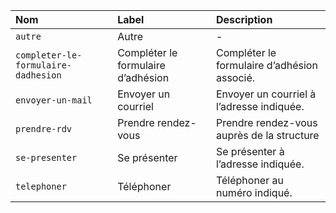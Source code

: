 | Nom | Label | Description |
| :- | :- | :- |
| `autre` | Autre | - |
| `completer-le-formulaire-dadhesion` | Compléter le formulaire d’adhésion | Compléter le formulaire d’adhésion associé. |
| `envoyer-un-mail` | Envoyer un courriel | Envoyer un courriel à l’adresse indiquée. |
| `prendre-rdv` | Prendre rendez-vous | Prendre rendez-vous auprès de la structure |
| `se-presenter` | Se présenter | Se présenter à l’adresse indiquée. |
| `telephoner` | Téléphoner | Téléphoner au numéro indiqué. |
